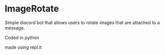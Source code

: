 # ImageRotate
Simple discord bot that allows users to rotate images that are attached to a message.

Coded in python

made using repl.it
